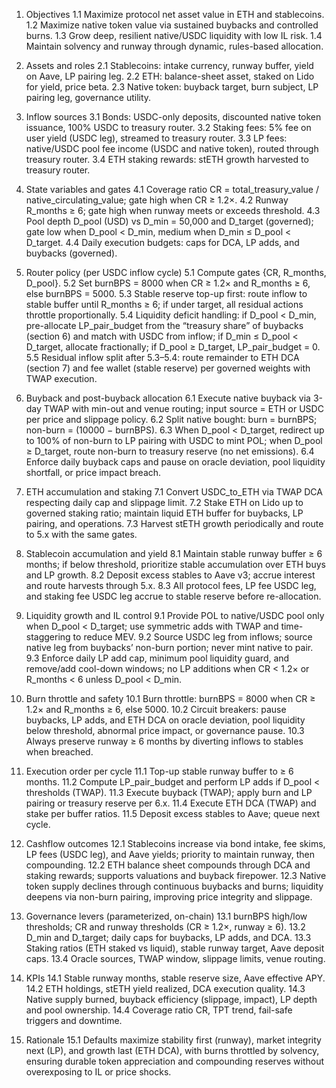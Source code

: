 1. Objectives
1.1 Maximize protocol net asset value in ETH and stablecoins.
1.2 Maximize native token value via sustained buybacks and controlled burns.
1.3 Grow deep, resilient native/USDC liquidity with low IL risk.
1.4 Maintain solvency and runway through dynamic, rules-based allocation.

2. Assets and roles
2.1 Stablecoins: intake currency, runway buffer, yield on Aave, LP pairing leg.
2.2 ETH: balance-sheet asset, staked on Lido for yield, price beta.
2.3 Native token: buyback target, burn subject, LP pairing leg, governance utility.

3. Inflow sources
3.1 Bonds: USDC-only deposits, discounted native token issuance, 100% USDC to treasury router.
3.2 Staking fees: 5% fee on user yield (USDC leg), streamed to treasury router.
3.3 LP fees: native/USDC pool fee income (USDC and native token), routed through treasury router.
3.4 ETH staking rewards: stETH growth harvested to treasury router.

4. State variables and gates
4.1 Coverage ratio CR = total_treasury_value / native_circulating_value; gate high when CR ≥ 1.2×.
4.2 Runway R_months ≥ 6; gate high when runway meets or exceeds threshold.
4.3 Pool depth D_pool (USD) vs D_min = 50,000 and D_target (governed); gate low when D_pool < D_min, medium when D_min ≤ D_pool < D_target.
4.4 Daily execution budgets: caps for DCA, LP adds, and buybacks (governed).

5. Router policy (per USDC inflow cycle)
5.1 Compute gates {CR, R_months, D_pool}.
5.2 Set burnBPS = 8000 when CR ≥ 1.2× and R_months ≥ 6, else burnBPS = 5000.
5.3 Stable reserve top-up first: route inflow to stable buffer until R_months ≥ 6; if under target, all residual actions throttle proportionally.
5.4 Liquidity deficit handling: if D_pool < D_min, pre-allocate LP_pair_budget from the “treasury share” of buybacks (section 6) and match with USDC from inflow; if D_min ≤ D_pool < D_target, allocate fractionally; if D_pool ≥ D_target, LP_pair_budget = 0.
5.5 Residual inflow split after 5.3–5.4: route remainder to ETH DCA (section 7) and fee wallet (stable reserve) per governed weights with TWAP execution.

6. Buyback and post-buyback allocation
6.1 Execute native buyback via 3-day TWAP with min-out and venue routing; input source = ETH or USDC per price and slippage policy.
6.2 Split native bought: burn = burnBPS; non-burn = (10000 − burnBPS).
6.3 When D_pool < D_target, redirect up to 100% of non-burn to LP pairing with USDC to mint POL; when D_pool ≥ D_target, route non-burn to treasury reserve (no net emissions).
6.4 Enforce daily buyback caps and pause on oracle deviation, pool liquidity shortfall, or price impact breach.

7. ETH accumulation and staking
7.1 Convert USDC_to_ETH via TWAP DCA respecting daily cap and slippage limit.
7.2 Stake ETH on Lido up to governed staking ratio; maintain liquid ETH buffer for buybacks, LP pairing, and operations.
7.3 Harvest stETH growth periodically and route to 5.x with the same gates.

8. Stablecoin accumulation and yield
8.1 Maintain stable runway buffer ≥ 6 months; if below threshold, prioritize stable accumulation over ETH buys and LP growth.
8.2 Deposit excess stables to Aave v3; accrue interest and route harvests through 5.x.
8.3 All protocol fees, LP fee USDC leg, and staking fee USDC leg accrue to stable reserve before re-allocation.

9. Liquidity growth and IL control
9.1 Provide POL to native/USDC pool only when D_pool < D_target; use symmetric adds with TWAP and time-staggering to reduce MEV.
9.2 Source USDC leg from inflows; source native leg from buybacks’ non-burn portion; never mint native to pair.
9.3 Enforce daily LP add cap, minimum pool liquidity guard, and remove/add cool-down windows; no LP additions when CR < 1.2× or R_months < 6 unless D_pool < D_min.

10. Burn throttle and safety
10.1 Burn throttle: burnBPS = 8000 when CR ≥ 1.2× and R_months ≥ 6, else 5000.
10.2 Circuit breakers: pause buybacks, LP adds, and ETH DCA on oracle deviation, pool liquidity below threshold, abnormal price impact, or governance pause.
10.3 Always preserve runway ≥ 6 months by diverting inflows to stables when breached.

11. Execution order per cycle
11.1 Top-up stable runway buffer to ≥ 6 months.
11.2 Compute LP_pair_budget and perform LP adds if D_pool < thresholds (TWAP).
11.3 Execute buyback (TWAP); apply burn and LP pairing or treasury reserve per 6.x.
11.4 Execute ETH DCA (TWAP) and stake per buffer ratios.
11.5 Deposit excess stables to Aave; queue next cycle.

12. Cashflow outcomes
12.1 Stablecoins increase via bond intake, fee skims, LP fees (USDC leg), and Aave yields; priority to maintain runway, then compounding.
12.2 ETH balance sheet compounds through DCA and staking rewards; supports valuations and buyback firepower.
12.3 Native token supply declines through continuous buybacks and burns; liquidity deepens via non-burn pairing, improving price integrity and slippage.

13. Governance levers (parameterized, on-chain)
13.1 burnBPS high/low thresholds; CR and runway thresholds (CR ≥ 1.2×, runway ≥ 6).
13.2 D_min and D_target; daily caps for buybacks, LP adds, and DCA.
13.3 Staking ratios (ETH staked vs liquid), stable runway target, Aave deposit caps.
13.4 Oracle sources, TWAP window, slippage limits, venue routing.

14. KPIs
14.1 Stable runway months, stable reserve size, Aave effective APY.
14.2 ETH holdings, stETH yield realized, DCA execution quality.
14.3 Native supply burned, buyback efficiency (slippage, impact), LP depth and pool ownership.
14.4 Coverage ratio CR, TPT trend, fail-safe triggers and downtime.

15. Rationale
15.1 Defaults maximize stability first (runway), market integrity next (LP), and growth last (ETH DCA), with burns throttled by solvency, ensuring durable token appreciation and compounding reserves without overexposing to IL or price shocks.